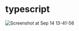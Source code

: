 # typescript

![Screenshot at Sep 14 13-41-56](https://github.com/helloa1109/typescript/assets/124419012/c7c25d72-6919-4a91-9f6f-3f42ea4bd1ce)
